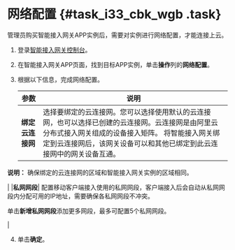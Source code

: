 # 网络配置 {#task_i33_cbk_wgb .task}

管理员购买智能接入网关APP实例后，需要对实例进行网络配置，才能连接上云。

1.  登录[智能接入网关控制台](https://smartag.console.aliyun.com/sag/cn-shanghai/sags)。
2.  在智能接入网关APP页面，找到目标APP实例，单击**操作**列的**网络配置**。
3.  根据以下信息，完成网络配置。 

    |参数|说明|
    |--|--|
    |**绑定云连接网**|选择要绑定的云连接网。您可以选择使用默认的云连接网，也可以选择已创建的云连接网。云连接网是由阿里云分布式接入网关组成的设备接入矩阵。 将智能接入网关绑定到云连接网后，该网关设备可以和其他已绑定到此云连接网中的网关设备互通。

 **说明：** 确保绑定的云连接网的区域和智能接入网关实例的区域相同。

 |
    |**私网网段**| 配置移动客户端接入使用的私网网段，客户端接入后会自动从私网网段内分配可用的IP地址，需要确保各私网网段不冲突。

 单击**新增私网网段**添加更多网段，最多可配置5个私网网段。

 |

4.  单击**确定**。


